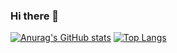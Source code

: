 ### Hi there 👋

<!--
**tmasud/tmasud** is a ✨ _special_ ✨ repository because its `README.md` (this file) appears on your GitHub profile.

Here are some ideas to get you started:

- 🔭 I’m currently working on ...
- 🌱 I’m currently learning ...
- 👯 I’m looking to collaborate on ...
- 🤔 I’m looking for help with ...
- 💬 Ask me about ...
- 📫 How to reach me: ...
- 😄 Pronouns: ...
- ⚡ Fun fact: ...
-->

[![Anurag's GitHub stats](https://github-readme-stats.vercel.app/api?username=tmasud)](https://github.com/anuraghazra/github-readme-stats)
[![Top Langs](https://github-readme-stats.vercel.app/api/top-langs/?username=tmasud)](https://github.com/anuraghazra/github-readme-stats)
